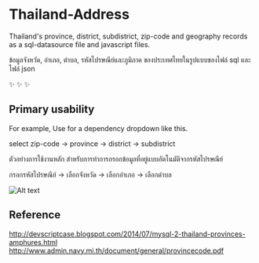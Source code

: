 # Thailand-Address

Thailand's province, district, subdistrict, zip-code and geography records as a sql-datasource file and javascript files.

ข้อมูลจังหวัด, อำเภอ, ตำบล, รหัสไปรษณีย์และภูมิภาค ของประเทศไทยในรูปแบบของไฟล์ sql และไฟล์ json

:sparkles: :sparkles: :sparkles:

## Primary usability

For example, Use for a dependency dropdown like this.

select zip-code → province → district → subdistrict

ตัวอย่างการใช้งานหลัก สำหรับการทำการกรอกข้อมูลที่อยู่แบบอัตโนมัติจากรหัสไปรษณีย์

กรอกรหัสไปรษณีย์ → เลือกจังหวัด → เลือกอำเภอ → เลือกตำบล

![Alt text](https://raw.githubusercontent.com/Cerberus/Thailand-Address/master/screenshot.png "Screenshot")

## Reference

http://devscriptcase.blogspot.com/2014/07/mysql-2-thailand-provinces-amphures.html
http://www.admin.navy.mi.th/document/general/provincecode.pdf